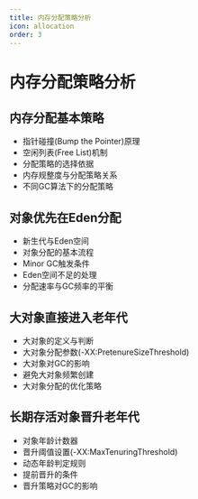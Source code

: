 ```yaml
---
title: 内存分配策略分析
icon: allocation
order: 3
---
```


# 内存分配策略分析

## 内存分配基本策略

- 指针碰撞(Bump the Pointer)原理
- 空闲列表(Free List)机制
- 分配策略的选择依据
- 内存规整度与分配策略关系
- 不同GC算法下的分配策略

## 对象优先在Eden分配

- 新生代与Eden空间
- 对象分配的基本流程
- Minor GC触发条件
- Eden空间不足的处理
- 分配速率与GC频率的平衡

## 大对象直接进入老年代

- 大对象的定义与判断
- 大对象分配参数(-XX:PretenureSizeThreshold)
- 大对象对GC的影响
- 避免大对象频繁创建
- 大对象分配的优化策略

## 长期存活对象晋升老年代

- 对象年龄计数器
- 晋升阈值设置(-XX:MaxTenuringThreshold)
- 动态年龄判定规则
- 提前晋升的条件
- 晋升策略对GC的影响
